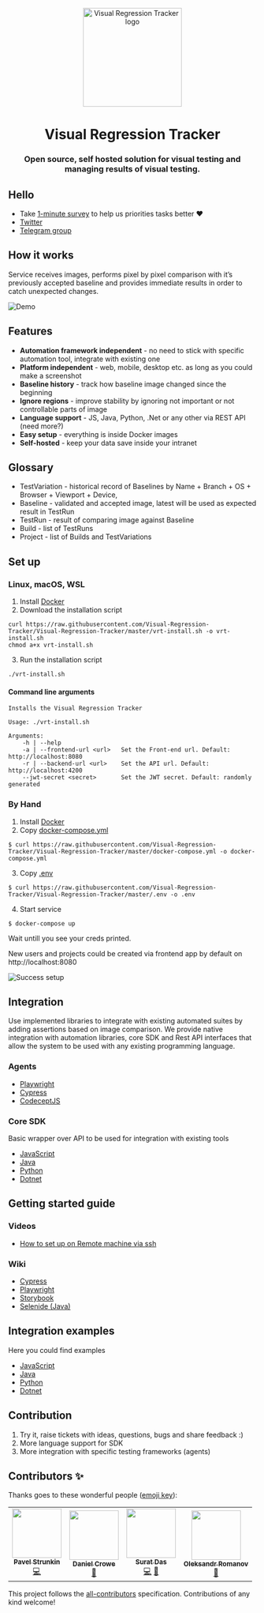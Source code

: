 <p align="center">
  <img src="./public/logo.png"/ width='200px' alt="Visual Regression Tracker logo">
</p>

<h1 align="center"> Visual Regression Tracker </h1>
<h3 align="center"> Open source, self hosted solution for visual testing and managing results of visual testing. </h3>

## Hello 
* Take [1-minute survey](https://forms.gle/DidGSodojQ4Qn4is6) to help us priorities tasks better ❤️
* [Twitter](https://twitter.com/VisualReTracker)
* [Telegram group](https://t.me/visual_tracker)

## How it works
Service receives images, performs pixel by pixel comparison with it’s previously accepted baseline and provides immediate results in order to catch unexpected changes. 

![Demo](https://github.com/Visual-Regression-Tracker/Visual-Regression-Tracker/blob/master/public/demo.gif)

## Features
* **Automation framework independent** - no need to stick with specific automation tool, integrate with existing one
* **Platform independent** - web, mobile, desktop etc. as long as you could make a screenshot
* **Baseline history** - track how baseline image changed since the beginning
* **Ignore regions** - improve stability by ignoring not important or not controllable parts of image
* **Language support** - JS, Java, Python, .Net or any other via REST API (need more?)
* **Easy setup** - everything is inside Docker images
* **Self-hosted** - keep your data save inside your intranet

## Glossary
* TestVariation - historical record of Baselines by Name + Branch + OS + Browser + Viewport + Device, 
* Baseline - validated and accepted image, latest will be used as expected result in TestRun
* TestRun - result of comparing image against Baseline
* Build - list of TestRuns
* Project - list of Builds and TestVariations

## Set up

### Linux, macOS, WSL

1. Install [Docker](https://docs.docker.com/get-docker/)
2. Download the installation script

```
curl https://raw.githubusercontent.com/Visual-Regression-Tracker/Visual-Regression-Tracker/master/vrt-install.sh -o vrt-install.sh
chmod a+x vrt-install.sh
```

3. Run the installation script

`./vrt-install.sh`

#### Command line arguments

```
Installs the Visual Regression Tracker

Usage: ./vrt-install.sh

Arguments:
    -h | --help
    -a | --frontend-url <url>   Set the Front-end url. Default: http://localhost:8080
    -r | --backend-url <url>    Set the API url. Default: http://localhost:4200
    --jwt-secret <secret>       Set the JWT secret. Default: randomly generated
```

### By Hand

1. Install [Docker](https://docs.docker.com/get-docker/)
2. Copy [docker-compose.yml](https://github.com/Visual-Regression-Tracker/Visual-Regression-Tracker/blob/master/docker-compose.yml)  

`$ curl https://raw.githubusercontent.com/Visual-Regression-Tracker/Visual-Regression-Tracker/master/docker-compose.yml -o docker-compose.yml`

3. Copy [.env](https://github.com/Visual-Regression-Tracker/Visual-Regression-Tracker/blob/master/.env) 

`$ curl https://raw.githubusercontent.com/Visual-Regression-Tracker/Visual-Regression-Tracker/master/.env -o .env`

4. Start service

`$ docker-compose up`

Wait untill you see your creds printed.

New users and projects could be created via frontend app by default on http://localhost:8080

![Success setup](https://github.com/Visual-Regression-Tracker/Visual-Regression-Tracker/blob/master/public/docker_setup_creds.png)

## Integration
Use implemented libraries to integrate with existing automated suites by adding assertions based on image comparison.
We provide native integration with automation libraries, core SDK and Rest API interfaces that allow the system to be used with any existing programming language.

### Agents
* [Playwright](https://www.npmjs.com/package/@visual-regression-tracker/agent-playwright)
* [Cypress](https://www.npmjs.com/package/@visual-regression-tracker/agent-cypress)
* [CodeceptJS](https://github.com/Visual-Regression-Tracker/agent-codeceptjs)

### Core SDK
Basic wrapper over API to be used for integration with existing tools
* [JavaScript](https://www.npmjs.com/package/@visual-regression-tracker/sdk-js)
* [Java](https://github.com/Visual-Regression-Tracker/sdk-java)
* [Python](https://github.com/Visual-Regression-Tracker/sdk-python)
* [Dotnet](https://github.com/Visual-Regression-Tracker/sdk-dotnet)

## Getting started guide

### Videos

* [How to set up on Remote machine via ssh](https://www.youtube.com/watch?v=cPsHeKnqL2M&feature=emb_logo)

### Wiki

* [Cypress](https://github.com/Visual-Regression-Tracker/Visual-Regression-Tracker/wiki/Getting-started-with-Cypress)
* [Playwright](https://github.com/Visual-Regression-Tracker/Visual-Regression-Tracker/wiki/Getting-started-with-Playwright)
* [Storybook](https://github.com/Visual-Regression-Tracker/Visual-Regression-Tracker/wiki/Storybook)
* [Selenide (Java)](https://github.com/Visual-Regression-Tracker/Visual-Regression-Tracker/wiki/Getting-started-with-Selenide)

## Integration examples
Here you could find examples 
* [JavaScript](https://github.com/Visual-Regression-Tracker/vrt-examples-js)
* [Java](https://github.com/Visual-Regression-Tracker/examples-java)
* [Python](https://github.com/Visual-Regression-Tracker/examples-python)
* [Dotnet](https://github.com/Visual-Regression-Tracker/examples-dotnet)

## Contribution
1. Try it, raise tickets with ideas, questions, bugs and share feedback :)
1. More language support for SDK
1. More integration with specific testing frameworks (agents)

## Contributors ✨

Thanks goes to these wonderful people ([emoji key](https://allcontributors.org/docs/en/emoji-key)):

<!-- ALL-CONTRIBUTORS-LIST:START - Do not remove or modify this section -->
<!-- prettier-ignore-start -->
<!-- markdownlint-disable -->
<table>
  <tr>
    <td align="center"><a href="https://www.linkedin.com/in/pavel-strunkin-310b776a/"><img src="https://avatars.githubusercontent.com/u/5182956?v=4?s=100" width="100px;" alt=""/><br /><sub><b>Pavel Strunkin</b></sub></a><br /><a href="https://github.com/Visual-Regression-Tracker/Visual-Regression-Tracker/commits?author=pashidlos" title="Code">💻</a></td>
    <td align="center"><a href="https://github.com/dcrowe"><img src="https://avatars.githubusercontent.com/u/457807?v=4?s=100" width="100px;" alt=""/><br /><sub><b>Daniel Crowe</b></sub></a><br /><a href="#plugin-dcrowe" title="Plugin/utility libraries">🔌</a></td>
    <td align="center"><a href="https://github.com/suratdas"><img src="https://avatars.githubusercontent.com/u/9042580?v=4?s=100" width="100px;" alt=""/><br /><sub><b>Surat Das</b></sub></a><br /><a href="https://github.com/Visual-Regression-Tracker/Visual-Regression-Tracker/commits?author=suratdas" title="Code">💻</a> <a href="#plugin-suratdas" title="Plugin/utility libraries">🔌</a></td>
    <td align="center"><a href="https://alexromanov.github.io/"><img src="https://avatars.githubusercontent.com/u/4831349?v=4?s=100" width="100px;" alt=""/><br /><sub><b>Oleksandr Romanov</b></sub></a><br /><a href="#plugin-alexromanov" title="Plugin/utility libraries">🔌</a></td>
  </tr>
</table>

<!-- markdownlint-restore -->
<!-- prettier-ignore-end -->

<!-- ALL-CONTRIBUTORS-LIST:END -->
This project follows the [all-contributors](https://github.com/all-contributors/all-contributors) specification. Contributions of any kind welcome!
